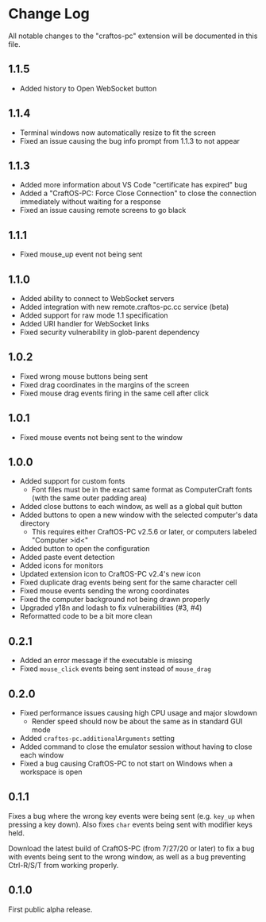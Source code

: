 # Change Log

All notable changes to the "craftos-pc" extension will be documented in this file.

## 1.1.5

* Added history to Open WebSocket button

## 1.1.4

* Terminal windows now automatically resize to fit the screen
* Fixed an issue causing the bug info prompt from 1.1.3 to not appear

## 1.1.3

* Added more information about VS Code "certificate has expired" bug
* Added a "CraftOS-PC: Force Close Connection" to close the connection immediately without waiting for a response
* Fixed an issue causing remote screens to go black

## 1.1.1

* Fixed mouse_up event not being sent

## 1.1.0

* Added ability to connect to WebSocket servers
* Added integration with new remote.craftos-pc.cc service (beta)
* Added support for raw mode 1.1 specification
* Added URI handler for WebSocket links
* Fixed security vulnerability in glob-parent dependency

## 1.0.2

* Fixed wrong mouse buttons being sent
* Fixed drag coordinates in the margins of the screen
* Fixed mouse drag events firing in the same cell after click

## 1.0.1

* Fixed mouse events not being sent to the window

## 1.0.0

* Added support for custom fonts
  * Font files must be in the exact same format as ComputerCraft fonts (with the same outer padding area)
* Added close buttons to each window, as well as a global quit button
* Added buttons to open a new window with the selected computer's data directory
  * This requires either CraftOS-PC v2.5.6 or later, or computers labeled "Computer &gt;id&lt;"
* Added button to open the configuration
* Added paste event detection
* Added icons for monitors
* Updated extension icon to CraftOS-PC v2.4's new icon
* Fixed duplicate drag events being sent for the same character cell
* Fixed mouse events sending the wrong coordinates
* Fixed the computer background not being drawn properly
* Upgraded y18n and lodash to fix vulnerabilities (#3, #4)
* Reformatted code to be a bit more clean

## 0.2.1

* Added an error message if the executable is missing
* Fixed `mouse_click` events being sent instead of `mouse_drag`

## 0.2.0

* Fixed performance issues causing high CPU usage and major slowdown
  * Render speed should now be about the same as in standard GUI mode
* Added `craftos-pc.additionalArguments` setting
* Added command to close the emulator session without having to close each window
* Fixed a bug causing CraftOS-PC to not start on Windows when a workspace is open

## 0.1.1

Fixes a bug where the wrong key events were being sent (e.g. `key_up` when pressing a key down). Also fixes `char` events being sent with modifier keys held.

Download the latest build of CraftOS-PC (from 7/27/20 or later) to fix a bug with events being sent to the wrong window, as well as a bug preventing Ctrl-R/S/T from working properly.

## 0.1.0

First public alpha release.